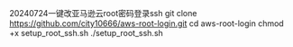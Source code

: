 20240724一键改亚马逊云root密码登录ssh
git clone https://github.com/city10666/aws-root-login.git
cd aws-root-login
chmod +x setup_root_ssh.sh
./setup_root_ssh.sh

